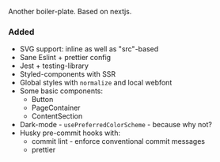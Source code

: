 Another boiler-plate. Based on nextjs.

### Added
* SVG support: inline as well as "src"-based
* Sane Eslint + prettier config
* Jest + testing-library
* Styled-components with SSR
* Global styles with `normalize` and local webfont
* Some basic components:
  * Button
  * PageContainer
  * ContentSection
* Dark-mode - `usePreferredColorScheme` - because why not?
* Husky pre-commit hooks with:
    * commit lint - enforce conventional commit messages
    * prettier

